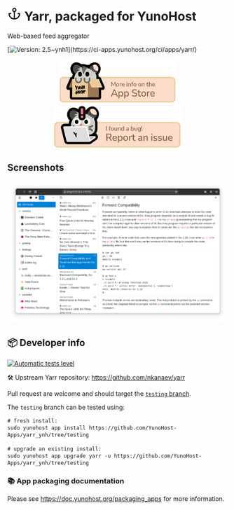 <!--
N.B.: This README was automatically generated by <https://github.com/YunoHost/apps_tools/blob/main/readme_generator>
It shall NOT be edited by hand.
-->

<h1>
  <img src="https://raw.githubusercontent.com/YunoHost/apps/main/logos/yarr.png" width="32px" alt="Logo of Yarr">
  Yarr, packaged for YunoHost
</h1>

Web-based feed aggregator

[![Version: 2.5~ynh1](https://img.shields.io/badge/Version-2.5~ynh1-rgb(18,138,11)?style=for-the-badge)](https://ci-apps.yunohost.org/ci/apps/yarr/)

<div align="center">
<a href="https://apps.yunohost.org/app/yarr"><img height="100px" src="https://github.com/YunoHost/yunohost-artwork/raw/refs/heads/main/badges/neopossum-badges/badge_more_info_on_the_appstore.svg"/></a>
<a href="https://github.com/YunoHost-Apps/yarr_ynh/issues"><img height="100px" src="https://github.com/YunoHost/yunohost-artwork/raw/refs/heads/main/badges/neopossum-badges/badge_report_an_issue.svg"/></a>
</div>


## Screenshots
![Screenshot of Yarr](./doc/screenshots/screenshot.png)

## 📦 Developer info

[![Automatic tests level](https://apps.yunohost.org/badge/cilevel/yarr)](https://ci-apps.yunohost.org/ci/apps/yarr/)

🛠️ Upstream Yarr repository: <https://github.com/nkanaev/yarr>

Pull request are welcome and should target the [`testing` branch](https://github.com/YunoHost-Apps/yarr_ynh/tree/testing).

The `testing` branch can be tested using:
```
# fresh install:
sudo yunohost app install https://github.com/YunoHost-Apps/yarr_ynh/tree/testing

# upgrade an existing install:
sudo yunohost app upgrade yarr -u https://github.com/YunoHost-Apps/yarr_ynh/tree/testing
```

### 📚 App packaging documentation

Please see <https://doc.yunohost.org/packaging_apps> for more information.